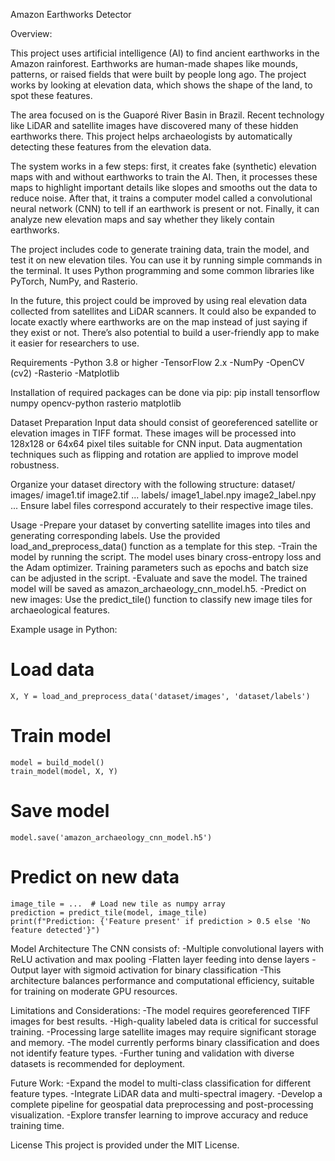 Amazon Earthworks Detector

Overview:

This project uses artificial intelligence (AI) to find ancient earthworks in 
the Amazon rainforest. Earthworks are human-made shapes like mounds, patterns, 
or raised fields that were built by people long ago. The project works by looking 
at elevation data, which shows the shape of the land, to spot these features.

The area focused on is the Guaporé River Basin in Brazil. Recent 
technology like LiDAR and satellite images have discovered many of 
these hidden earthworks there. This project helps archaeologists by 
automatically detecting these features from the elevation data.

The system works in a few steps: first, it creates fake (synthetic) 
elevation maps with and without earthworks to train the AI. Then, 
it processes these maps to highlight important details like slopes 
and smooths out the data to reduce noise. After that, it trains a 
computer model called a convolutional neural network (CNN) to tell 
if an earthwork is present or not. Finally, it can analyze new elevation 
maps and say whether they likely contain earthworks.

The project includes code to generate training data, train the model, 
and test it on new elevation tiles. You can use it by running simple 
commands in the terminal. It uses Python programming and some common 
libraries like PyTorch, NumPy, and Rasterio.

In the future, this project could be improved by using real elevation 
data collected from satellites and LiDAR scanners. It could also be 
expanded to locate exactly where earthworks are on the map instead of 
just saying if they exist or not. There’s also potential to build a 
user-friendly app to make it easier for researchers to use.



Requirements
  -Python 3.8 or higher
  -TensorFlow 2.x
  -NumPy
  -OpenCV (cv2)
  -Rasterio
  -Matplotlib

Installation of required packages can be done via pip:
  pip install tensorflow numpy opencv-python rasterio matplotlib

Dataset Preparation
  Input data should consist of georeferenced satellite or elevation images in TIFF format.   These images will be processed into 128x128 or 64x64 pixel tiles suitable for CNN input. Data augmentation techniques such as flipping and rotation are applied to improve model robustness.

Organize your dataset directory with the following structure:
dataset/
  images/
    image1.tif
    image2.tif
    ...
  labels/
    image1_label.npy
    image2_label.npy
    ...
Ensure label files correspond accurately to their respective image tiles.

Usage
  -Prepare your dataset by converting satellite images into tiles and generating corresponding labels. Use the provided load_and_preprocess_data() function as a template for this step.
  -Train the model by running the script. The model uses binary cross-entropy loss and the Adam optimizer. Training parameters such as epochs and batch size can be adjusted in the script.
  -Evaluate and save the model. The trained model will be saved as amazon_archaeology_cnn_model.h5.
  -Predict on new images: Use the predict_tile() function to classify new image tiles for archaeological features.

Example usage in Python:
  # Load data
    X, Y = load_and_preprocess_data('dataset/images', 'dataset/labels')
  # Train model
    model = build_model()
    train_model(model, X, Y)
  # Save model
    model.save('amazon_archaeology_cnn_model.h5')
  # Predict on new data
    image_tile = ...  # Load new tile as numpy array
    prediction = predict_tile(model, image_tile)
    print(f"Prediction: {'Feature present' if prediction > 0.5 else 'No feature detected'}")

Model Architecture
  The CNN consists of:
    -Multiple convolutional layers with ReLU activation and max pooling
    -Flatten layer feeding into dense layers
    -Output layer with sigmoid activation for binary classification
    -This architecture balances performance and computational efficiency, suitable for training on moderate GPU resources.

Limitations and Considerations:
  -The model requires georeferenced TIFF images for best results.
  -High-quality labeled data is critical for successful training.
  -Processing large satellite images may require significant storage and memory.
  -The model currently performs binary classification and does not identify feature types.
  -Further tuning and validation with diverse datasets is recommended for deployment.

Future Work:
  -Expand the model to multi-class classification for different feature types.
  -Integrate LiDAR data and multi-spectral imagery.
  -Develop a complete pipeline for geospatial data preprocessing and post-processing visualization.
  -Explore transfer learning to improve accuracy and reduce training time.

License
This project is provided under the MIT License.
